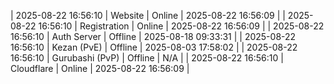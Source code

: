 | 2025-08-22 16:56:10 | Website | Online | 2025-08-22 16:56:09 |
| 2025-08-22 16:56:10 | Registration | Online | 2025-08-22 16:56:09 |
| 2025-08-22 16:56:10 | Auth Server | Offline | 2025-08-18 09:33:31 |
| 2025-08-22 16:56:10 | Kezan (PvE) | Offline | 2025-08-03 17:58:02 |
| 2025-08-22 16:56:10 | Gurubashi (PvP) | Offline | N/A |
| 2025-08-22 16:56:10 | Cloudflare | Online | 2025-08-22 16:56:09 |
